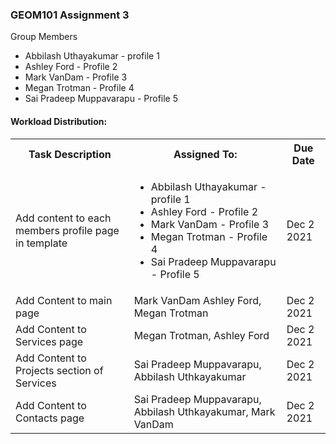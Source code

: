 ### GEOM101 Assignment 3

Group Members 
- Abbilash Uthayakumar - profile 1
- Ashley Ford - Profile 2
- Mark VanDam - Profile 3
- Megan Trotman - Profile 4
- Sai Pradeep Muppavarapu - Profile 5

#### Workload Distribution:
<table>
  <tr>
    <th>Task Description</th>
    <th>Assigned To:</th>
    <th>Due Date</th>
  </tr>
  <tr>
    <td>Add content to each members profile page in template</td>
    <td>
      <ul>
        <li>Abbilash Uthayakumar - profile 1</li>
        <li>Ashley Ford - Profile 2</li>
        <li>Mark VanDam - Profile 3</li>
        <li>Megan Trotman - Profile 4</li>
        <li>Sai Pradeep Muppavarapu - Profile 5</li>
      </ul>
    </td>
    <td>Dec 2 2021</td>
  </tr>
  <tr>
    <td>Add Content to main page </td>
    <td>Mark VanDam Ashley Ford, Megan Trotman</td>
    <td>Dec 2 2021</td>
  </tr>
  <tr>
    <td>Add Content to  Services page  </td>
    <td>Megan Trotman, Ashley Ford    </td>
    <td>Dec 2 2021</td>
  </tr>
  <tr>
    <td>Add Content to Projects section of Services </td>
    <td>Sai Pradeep Muppavarapu, Abbilash Uthkayakumar  </td>
    <td>Dec 2 2021</td>
  </tr>
  <tr>
    <td>Add Content to Contacts page</td>
    <td>Sai Pradeep Muppavarapu, Abbilash Uthkayakumar, Mark VanDam </td>
    <td>Dec 2 2021</td>
  </tr> 
</table>

